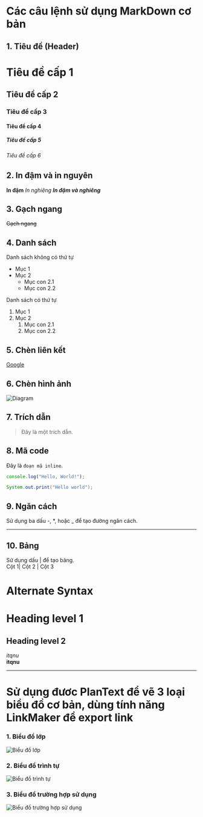 # Các câu lệnh sử dụng MarkDown cơ bản

## 1. Tiêu đề (Header)

# Tiêu đề cấp 1
## Tiêu đề cấp 2
### Tiêu đề cấp 3
#### Tiêu đề cấp 4
##### Tiêu đề cấp 5
###### Tiêu đề cấp 6

## 2. In đậm và in nguyên

**In đậm**
*In nghiêng*
***In đậm và nghiêng***

## 3. Gạch ngang

~~Gạch ngang~~
## 4. Danh sách
Danh sách không có thứ tự
- Mục 1
- Mục 2
  - Mục con 2.1
  - Mục con 2.2
    
Danh sách có thứ tự
1. Mục 1
2. Mục 2
   1. Mục con 2.1
   2. Mục con 2.2

## 5. Chèn liên kết
[Google](https://www.google.com)

## 6. Chèn hình ảnh

![Diagram](http://www.plantuml.com/plantuml/png/encoded-diagram-text)


## 7. Trích dẫn

> Đây là một trích dẫn.

## 8. Mã code

Đây là `đoạn mã inline`.

```javascript
console.log("Hello, World!");
```
``` Java
System.out.print("Hello world");
```
## 9. Ngăn cách

Sử dụng ba dấu -, *, hoặc _ để tạo đường ngăn cách.
___

## 10. Bảng 

Sử dụng dấu | để tạo bảng. <br>
Cột 1| Cột 2 | Cột 3

# Alternate Syntax

Heading level 1
=============

Heading level 2
---------------

*itqnu* <br>
**itqnu**

___

# Sử dụng đươc PlanText để vẽ 3 loại biểu đồ cơ bản, dùng tính năng LinkMaker để export link
### 1. Biểu đồ lớp

![Biểu đồ lớp](https://www.planttext.com/api/plantuml/png/UhzxlqDnIM9HIMbk3bToJc9niO9ZNcPkOev2DPS24FWbvgOgM2a4bnHbvgM3HHpJGGAPUILWdczYTcfmVcbUYeOcKBGiFpE5gvOBQf1BVZhK5AUYrDGKL6ES4ekoiUXnJYo1wd4hBNBEpyalGjNccvfVZg8DwbgR6brTa8KeVA1XN0wfUIaWlm40003__mC0)

### 2. Biểu đồ trình tự 

![Biểu đồ trình tự](https://www.planttext.com/api/plantuml/png/UhzxlqDnIM9HIMbk3fTZJcPogeAkdO9JVfALGaHcda9onk45-JeWlY8Na53G1Kg2LQ58WqKKqRJx75wGgr2IyN3NVeKye2g58nCVxcu62UpUcAoGaVbmTtkUGXc8IWPA7TviZsv-oE4jcGh53tVjLSWujk7XxjbvwGef3tUjpbD8UhXhOPuYbqDgNWh8qG00003__mC0)

### 3. Biểu đồ trường hợp sử dụng

![Biểu đồ trường hợp sử dụng](https://www.planttext.com/api/plantuml/png/UhzxlqDnIM9HIMbk3bTYSab-aK9eSMeHbEcOafkPnyLLMfoQd5YSgg1qPCAHvhnqXRoCXxlM5YWf91OhX3eR8gG3In_kMfoda7Duhq9U-h4D3tVFpLH8ERmpBnsgr0YXD28rLo7fyC9yXMGW0PKsvk82sQsWgsi7DXTiErQU4R92Oow7rBmKaFi10000__y30000)


